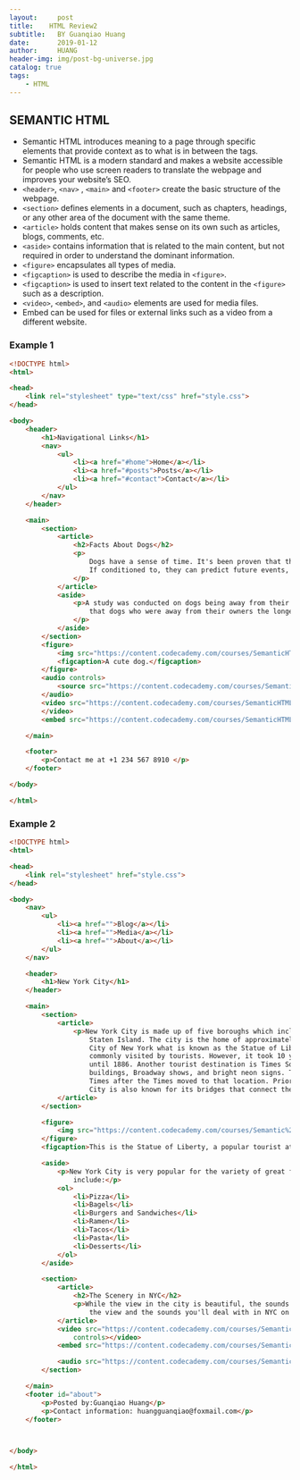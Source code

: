 ```yaml
---
layout:     post
title:    HTML Review2
subtitle:   BY Guanqiao Huang
date:       2019-01-12
author:     HUANG
header-img: img/post-bg-universe.jpg
catalog: true
tags:
    - HTML
---
```

## SEMANTIC HTML
- Semantic HTML introduces meaning to a page through specific elements that provide context as to what is in between the tags.
- Semantic HTML is a modern standard and makes a website accessible for people who use screen readers to translate the webpage and improves your website’s SEO.
- `<header>`, `<nav>` , `<main>` and `<footer>` create the basic structure of the webpage.
- `<section>` defines elements in a document, such as chapters, headings, or any other area of the document with the same theme.
- `<article>` holds content that makes sense on its own such as articles, blogs, comments, etc.
- `<aside>` contains information that is related to the main content, but not required in order to understand the dominant information.
- `<figure>` encapsulates all types of media.
- `<figcaption>` is used to describe the media in `<figure>`.
- `<figcaption>` is used to insert text related to the content in the `<figure>` such as a description.
- `<video>`, `<embed>`, and `<audio>` elements are used for media files.
- Embed can be used for files or external links such as a video from a different website.

### Example 1
```html
<!DOCTYPE html>
<html>

<head>
    <link rel="stylesheet" type="text/css" href="style.css">
</head>

<body>
    <header>
        <h1>Navigational Links</h1>
        <nav>
            <ul>
                <li><a href="#home">Home</a></li>
                <li><a href="#posts">Posts</a></li>
                <li><a href="#contact">Contact</a></li>
            </ul>
        </nav>
    </header>

    <main>
        <section>
            <article>
                <h2>Facts About Dogs</h2>
                <p>
                    Dogs have a sense of time. It's been proven that they know the difference between a hour and five.
                    If conditioned to, they can predict future events, such as regular walk times.
                </p>
            </article>
            <aside>
                <p>A study was conducted on dogs being away from their owners for varying hours and the studies show
                    that dogs who were away from their owners the longest showed the greatest amount of affection!
                </p>
            </aside>
        </section>
        <figure>
            <img src="https://content.codecademy.com/courses/SemanticHTML/dogimage.jpeg" />
            <figcaption>A cute dog.</figcaption>
        </figure>
        <audio controls>
            <source src="https://content.codecademy.com/courses/SemanticHTML/dogBarking.mp3" type="audio/mp3">
        </audio>
        <video src="https://content.codecademy.com/courses/SemanticHTML/dog-video.mp4" controls>
        </video>
        <embed src="https://content.codecademy.com/courses/SemanticHTML/dog-on-beach.gif" />

    </main>

    <footer>
        <p>Contact me at +1 234 567 8910 </p>
    </footer>

</body>

</html>
```

### Example 2
```html
<!DOCTYPE html>
<html>

<head>
    <link rel="stylesheet" href="style.css">
</head>

<body>
    <nav>
        <ul>
            <li><a href="">Blog</a></li>
            <li><a href="">Media</a></li>
            <li><a href="">About</a></li>
        </ul>
    </nav>

    <header>
        <h1>New York City</h1>
    </header>

    <main>
        <section>
            <article>
                <p>New York City is made up of five boroughs which include Queens, Manhattan, Brooklyn, the Bronx, and
                    Staten Island. The city is the home of approximately 8 million people. In 1876, France gifted the
                    City of New York what is known as the Statue of Liberty, which is currently located on Ellis Island
                    commonly visited by tourists. However, it took 10 years to assemble and therefore wasn’t unveiled
                    until 1886. Another tourist destination is Times Square. Times Square is commonly known for the big
                    buildings, Broadway shows, and bright neon signs. This famous location was named after The New York
                    Times after the Times moved to that location. Prior to that, it was named Longacre Square. New York
                    City is also known for its bridges that connect the boroughs and allow ease of transportation.</p>
            </article>
        </section>

        <figure>
            <img src="https://content.codecademy.com/courses/Semantic%20HTML/statue-of-liberty.jpeg">
        </figure>
        <figcaption>This is the Statue of Liberty, a popular tourist attraction located on Ellis Island.</figcaption>

        <aside>
            <p>New York City is very popular for the variety of great food it has. Some of the top food items in NYC
                include:</p>
            <ol>
                <li>Pizza</li>
                <li>Bagels</li>
                <li>Burgers and Sandwiches</li>
                <li>Ramen</li>
                <li>Tacos</li>
                <li>Pasta</li>
                <li>Desserts</li>
            </ol>
        </aside>

        <section>
            <article>
                <h2>The Scenery in NYC</h2>
                <p>While the view in the city is beautiful, the sounds are not as lovely. Below you'll see an example of
                    the view and the sounds you'll deal with in NYC on a daily basis.</p>
            </article>
            <video src="https://content.codecademy.com/courses/Semantic%20HTML/nyc-skyline-timelapse.mp4"
                controls></video>
            <embed src="https://content.codecademy.com/courses/Semantic%20HTML/nyc-skyline.jpeg">

            <audio src="https://content.codecademy.com/courses/Semantic%20HTML/nyc-sounds.mov" controls></audio>
        </section>

    </main>
    <footer id="about">
        <p>Posted by:Guanqiao Huang</p>
        <p>Contact information: huangguanqiao@foxmail.com</p>
    </footer>



</body>

</html>
```